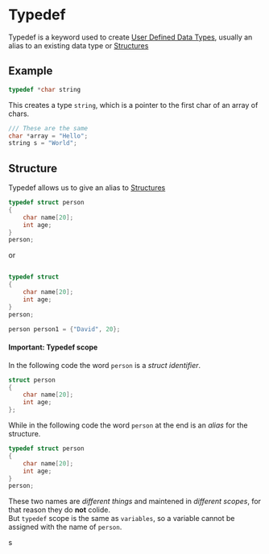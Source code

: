 # Typedef
Typedef is a keyword used to create [User Defined Data Types](./CS50x_User-Defined-Data-Types.md), usually an alias to an existing data type or [Structures](../Week-3_Algorithms/CS50x_Structures.md)

## Example
```c
typedef *char string
```

This creates a type `string`, which is a pointer to the first char of an array of chars.

```c
/// These are the same
char *array = "Hello";
string s = "World";
```

## Structure
Typedef allows us to give an alias to [Structures](../Week-3_Algorithms/CS50x_Structures.md)

```c
typedef struct person
{
    char name[20];
    int age;
} 
person;
```
 or
```c

typedef struct
{
    char name[20];
    int age;
}
person;
```

```c
person person1 = {"David", 20};
```

#### Important: Typedef scope
In the following code the word `person` is a *struct identifier*.
```c
struct person
{
    char name[20];
    int age;
};
```

While in the following code the word `person` at the end is an *alias* for the structure.
```c
typedef struct person
{
    char name[20];
    int age;
} 
person;
```
These two names are *different things* and maintened in *different scopes*, for that reason they do **not** colide.  
But `typedef` scope is the same as `variables`, so a variable cannot be assigned with the name of `person`.

s
